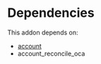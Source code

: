 # Dependencies

This addon depends on:

- [account](../../../../../oca-ocb-accounting/odoo-bringout-oca-ocb-account)
- account_reconcile_oca
